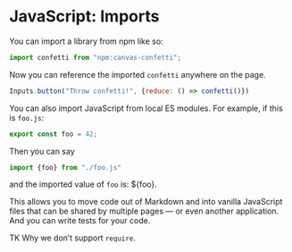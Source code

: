 # JavaScript: Imports

You can import a library from npm like so:

```js echo
import confetti from "npm:canvas-confetti";
```

Now you can reference the imported `confetti` anywhere on the page.

```js echo
Inputs.button("Throw confetti!", {reduce: () => confetti()})
```

You can also import JavaScript from local ES modules. For example, if this is `foo.js`:

```js run=false
export const foo = 42;
```

Then you can say

```js echo
import {foo} from "./foo.js"
```

and the imported value of `foo` is: ${foo}.

This allows you to move code out of Markdown and into vanilla JavaScript files that can be shared by multiple pages — or even another application. And you can write tests for your code.

TK Why we don’t support `require`.
